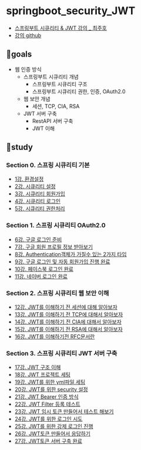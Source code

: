 # springboot_security_JWT
- [스프링부트 시큐리티 & JWT 강의 _ 최주호](https://www.inflearn.com/course/%EC%8A%A4%ED%94%84%EB%A7%81%EB%B6%80%ED%8A%B8-%EC%8B%9C%ED%81%90%EB%A6%AC%ED%8B%B0)
- [강의 github](https://github.com/codingspecialist/Sringboot-Security-Basic-V1)

## 🌟goals
- 웹 인증 방식
    - 스프링부트 시큐리티 개념
        - 스프링부트 시큐리티 구조
        - 스프링부트 시큐리티 권한, 인증, OAuth2.0
    - 웹 보안 개념
        - 세션, TCP, CIA, RSA
    - JWT 서버 구축
        - RestAPI 서버 구축
        - JWT 이해

## 📌study
### Section 0. 스프링 시큐리티 기본
- [1강. 환경설정](./study/chapter_01.md)
- [2강. 시큐리티 설정](./study/chapter_02.md)
- [3강. 시큐리티 회원가입](./study/chapter_03.md)
- [4강. 시큐리티 로그인](./study/chapter_04.md)
- [5강. 시큐리티 권한처리](./study/chapter_05.md)
### Section 1. 스프링 시큐리티 OAuth2.0
- [6강. 구글 로그인 준비](./study/chapter_06.md)
- [7강. 구글 회원 프로필 정보 받아보기](./study/chapter_07.md)
- [8강. Authentication객체가 가질수 있는 2가지 타입](./study/chapter_08.md)
- [9강. 구글 로그인 및 자동 회원가입 진행 완료](./study/chapter_09.md)
- [10강. 페이스북 로그인 완료](./study/chapter_10.md)
- [11강. 네이버 로그인 완료](./study/chapter_11.md)
### Section 2. 스프링 시큐리티 웹 보안 이해
- [12강. JWT를 이해하기 전 세션에 대해 알아보자](./study/chapter_12.md)
- [13강. JWT를 이해하기 전 TCP에 대해서 알아보자](./study/chapter_13.md)
- [14강. JWT를 이해하기 전 CIA에 대해서 알아보자](./study/chapter_14.md)
- [15강. JWT를 이해하기 전 RSA에 대해서 알아보자](./study/chapter_15.md)
- [16강. JWT를 이해하기전 RFC문서란](./study/chapter_16.md)
### Section 3. 스프링 시큐리티 JWT 서버 구축
- [17강. JWT 구조 이해](./study/chapter_17.md)
- [18강. JWT 프로젝트 세팅](./study/chapter_18.md)
- [19강. JWT를 위한 yml파일 세팅](./study/chapter_19.md)
- [20강. JWT를 위한 security 설정](./study/chapter_20.md)
- [21강. JWT Bearer 인증 방식](./study/chapter_21.md)
- [22강. JWT Filter 등록 테스트](./study/chapter_22.md)
- [23강. JWT 임시 토큰 만들어서 테스트 해보기](./study/chapter_23.md)
- [24강. JWT를 위한 로그인 시도](./study/chapter_24.md)
- [25강. JWT를 위한 강제 로그인 진행](./study/chapter_25.md)
- [26강. JWT토큰 만들어서 응답하기](./study/chapter_26.md)
- [27강. JWT토큰 서버 구축 완료](./study/chapter_27.md)